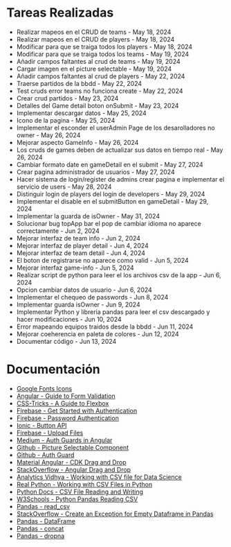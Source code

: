 # Tareas Realizadas

- Realizar mapeos en el CRUD de teams - May 18, 2024
- Realizar mapeos en el CRUD de players - May 18, 2024
- Modificar para que se traiga todos los players - May 18, 2024
- Modificar para que se traiga todos los teams - May 19, 2024
- Añadir campos faltantes al crud de teams - May 19, 2024
- Cargar imagen en el picture selectable - May 19, 2024
- Añadir campos faltantes al crud de players - May 22, 2024
- Traerse partidos de la bbdd - May 22, 2024
- Test cruds error teams no funciona create - May 22, 2024
- Crear crud partidos - May 23, 2024
- Detalles del Game detail boton onSubmit - May 23, 2024
- Implementar descargar datos - May 25, 2024
- Icono de la pagina - May 25, 2024
- Implementar el esconder el userAdmin Page de los desarolladores no owner - May 26, 2024
- Mejorar aspecto GameInfo - May 26, 2024
- Los cruds de games deben de actualizar sus datos en tiempo real - May 26, 2024
- Cambiar formato date en gameDetail en el submit - May 27, 2024
- Crear pagina administrador de usuarios - May 27, 2024
- Hacer sistema de login/register de admins crear pagina e implementar el servicio de users - May 28, 2024
- Distinguir login de players del login de developers - May 29, 2024
- Implementar el disable en el submitButton en gameDetail - May 29, 2024
- Implementar la guarda de isOwner - May 31, 2024
- Solucionar bug topApp bar el pop de cambiar idioma no aparece correctamente - Jun 2, 2024
- Mejorar interfaz de team info - Jun 2, 2024
- Mejorar interfaz de player detail - Jun 4, 2024
- Mejorar interfaz de team detail - Jun 4, 2024
- El boton de registrarse no aparece como valid - Jun 5, 2024
- Mejorar interfaz game-info - Jun 5, 2024
- Realizar script de python para leer el los archivos csv de la app - Jun 6, 2024
- Opcion cambiar datos de usuario - Jun 6, 2024
- Implementar el chequeo de passwords - Jun 8, 2024
- Implementar guarda isOwner - Jun 9, 2024
- Implementar Python y libreria pandas para leer el csv descargado y hacer modificaciones - Jun 10, 2024
- Error mapeando equipos traidos desde la bbdd - Jun 11, 2024
- Mejorar coeherencia en paleta de colores - Jun 12, 2024
- Documentar código - Jun 13, 2024

# Documentación

- [Google Fonts Icons](https://fonts.google.com/icons)
- [Angular - Guide to Form Validation](https://v17.angular.io/guide/form-validation)
- [CSS-Tricks - A Guide to Flexbox](https://css-tricks.com/snippets/css/a-guide-to-flexbox/)
- [Firebase - Get Started with Authentication](https://firebase.google.com/docs/auth/web/start?hl=es-419)
- [Firebase - Password Authentication](https://firebase.google.com/docs/auth/web/password-auth?hl=es-419)
- [Ionic - Button API](https://ionicframework.com/docs/api/button)
- [Firebase - Upload Files](https://firebase.google.com/docs/storage/web/upload-files?hl=es-419)
- [Medium - Auth Guards in Angular](https://medium.com/@jaydeepvpatil225/auth-guards-in-angular-6960950b3c6c)
- [Github - Picture Selectable Component](https://github.com/juanarrow/angular-users/blob/feature-firebase/src/app/shared/components/picture-selectable/picture-selectable.component.ts)
- [Github - Auth Guard](https://github.com/juanarrow/angular-users/blob/feature-firebase/src/app/core/guards/auth.guard.ts)
- [Material Angular - CDK Drag and Drop](https://material.angular.io/cdk/drag-drop/overview)
- [StackOverflow - Angular Drag and Drop](https://stackoverflow.com/questions/69246593/angular-drag-drop-cdkdrag-item-dropping-in-nested-cdkdroplists)
- [Analytics Vidhya - Working with CSV file for Data Science](https://www.analyticsvidhya.com/blog/2021/08/python-tutorial-working-with-csv-file-for-data-science/)
- [Real Python - Working with CSV Files in Python](https://realpython.com/python-csv/)
- [Python Docs - CSV File Reading and Writing](https://docs.python.org/3/library/csv.html)
- [W3Schools - Python Pandas Reading CSV](https://www.w3schools.com/python/pandas/pandas_csv.asp)
- [Pandas - read_csv](https://pandas.pydata.org/docs/reference/api/pandas.read_csv.html)
- [StackOverflow - Create an Exception for Empty Dataframe in Pandas](https://stackoverflow.com/questions/72865655/create-an-exception-for-empty-dataframe-in-pandas)
- [Pandas - DataFrame](https://pandas.pydata.org/docs/reference/api/pandas.DataFrame.html)
- [Pandas - concat](https://pandas.pydata.org/docs/reference/api/pandas.concat.html)
- [Pandas - dropna](https://pandas.pydata.org/docs/reference/api/pandas.DataFrame.dropna.html)
